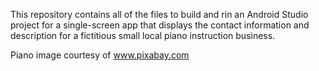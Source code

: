 This repository contains all of the files to build and rin an Android Studio project for a single-screen app that displays the contact information and description for a fictitious small local piano instruction business.

Piano image courtesy of www.pixabay.com